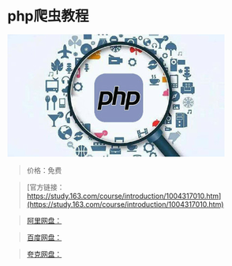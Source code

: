 # php爬虫教程

![img](../../../assets/study163/free/9FCD86BDF5CD7AC4ACA7D9F364575C44.jpg)

> 价格：免费

> [官方链接：https://study.163.com/course/introduction/1004317010.htm](https://study.163.com/course/introduction/1004317010.htm)

> [阿里网盘：]()

> [百度网盘：]()

> [夸克网盘：]()
